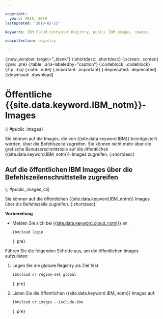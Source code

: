 ```yaml
---

copyright:
  years: 2018, 2019
lastupdated: "2019-02-22"

keywords: IBM Cloud Container Registry, public IBM images, images

subcollection: registry

---
```


{:new_window: target="_blank"}
{:shortdesc: .shortdesc}
{:screen: .screen}
{:pre: .pre}
{:table: .aria-labeledby="caption"}
{:codeblock: .codeblock}
{:tip: .tip}
{:note: .note}
{:important: .important}
{:deprecated: .deprecated}
{:download: .download}

# Öffentliche {{site.data.keyword.IBM_notm}}-Images
{: #public_images}

Sie können auf die Images, die von {{site.data.keyword.IBM}} bereitgestellt werden, über die Befehlszeile zugreifen. Sie können nicht mehr über die grafische Benutzerschnittstelle auf die öffentlichen {{site.data.keyword.IBM_notm}}-Images zugreifen.
{:shortdesc}

## Auf die öffentlichen IBM Images über die Befehlszeilenschnittstelle zugreifen
{: #public_images_cli}

Sie können auf die öffentlichen {{site.data.keyword.IBM_notm}} Images über die Befehlszeile zugreifen.
{:shortdesc}

**Vorbereitung**

- Melden Sie sich bei [{{site.data.keyword.cloud_notm}}](/docs/cli/reference/ibmcloud?topic=cloud-cli-ibmcloud_cli#ibmcloud_login) an:

  ```
  ibmcloud login
  ```
  {: pre}

Führen Sie die folgenden Schritte aus, um die öffentlichen Images aufzulisten:

1. Legen Sie die globale Registry als Ziel fest:

   ```
   ibmcloud cr region-set global
   ```
   {: pre}

2. Listen Sie die öffentlichen {{site.data.keyword.IBM_notm}} Images auf:

   ```
   ibmcloud cr images --include-ibm
   ```
   {: pre}
